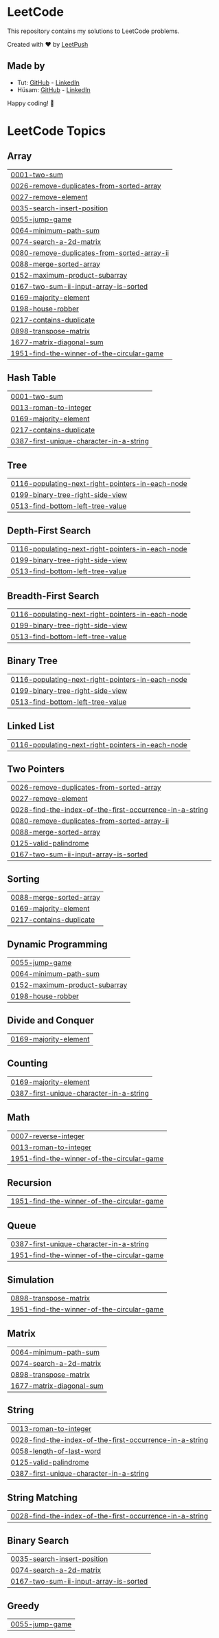# LeetCode

This repository contains my solutions to LeetCode problems.

Created with :heart: by [LeetPush](https://github.com/husamahmud/LeetPush)

 ## Made by 
 - Tut: [GitHub](https://github.com/TutTrue) - [LinkedIn](https://www.linkedin.com/in/mahmoud-hamdy-8b6825245/)
 - Hüsam: [GitHub](https://github.com/husamahmud) - [LinkedIn](https://www.linkedin.com/in/husamahmud/)

 Happy coding! 🚀
<!---LeetCode Topics Start-->
# LeetCode Topics
## Array
|  |
| ------- |
| [0001-two-sum](https://github.com/rushanth01/Leetcode-Problems/tree/master/0001-two-sum) |
| [0026-remove-duplicates-from-sorted-array](https://github.com/rushanth01/Leetcode-Problems/tree/master/0026-remove-duplicates-from-sorted-array) |
| [0027-remove-element](https://github.com/rushanth01/Leetcode-Problems/tree/master/0027-remove-element) |
| [0035-search-insert-position](https://github.com/rushanth01/Leetcode-Problems/tree/master/0035-search-insert-position) |
| [0055-jump-game](https://github.com/rushanth01/Leetcode-Problems/tree/master/0055-jump-game) |
| [0064-minimum-path-sum](https://github.com/rushanth01/Leetcode-Problems/tree/master/0064-minimum-path-sum) |
| [0074-search-a-2d-matrix](https://github.com/rushanth01/Leetcode-Problems/tree/master/0074-search-a-2d-matrix) |
| [0080-remove-duplicates-from-sorted-array-ii](https://github.com/rushanth01/Leetcode-Problems/tree/master/0080-remove-duplicates-from-sorted-array-ii) |
| [0088-merge-sorted-array](https://github.com/rushanth01/Leetcode-Problems/tree/master/0088-merge-sorted-array) |
| [0152-maximum-product-subarray](https://github.com/rushanth01/Leetcode-Problems/tree/master/0152-maximum-product-subarray) |
| [0167-two-sum-ii-input-array-is-sorted](https://github.com/rushanth01/Leetcode-Problems/tree/master/0167-two-sum-ii-input-array-is-sorted) |
| [0169-majority-element](https://github.com/rushanth01/Leetcode-Problems/tree/master/0169-majority-element) |
| [0198-house-robber](https://github.com/rushanth01/Leetcode-Problems/tree/master/0198-house-robber) |
| [0217-contains-duplicate](https://github.com/rushanth01/Leetcode-Problems/tree/master/0217-contains-duplicate) |
| [0898-transpose-matrix](https://github.com/rushanth01/Leetcode-Problems/tree/master/0898-transpose-matrix) |
| [1677-matrix-diagonal-sum](https://github.com/rushanth01/Leetcode-Problems/tree/master/1677-matrix-diagonal-sum) |
| [1951-find-the-winner-of-the-circular-game](https://github.com/rushanth01/Leetcode-Problems/tree/master/1951-find-the-winner-of-the-circular-game) |
## Hash Table
|  |
| ------- |
| [0001-two-sum](https://github.com/rushanth01/Leetcode-Problems/tree/master/0001-two-sum) |
| [0013-roman-to-integer](https://github.com/rushanth01/Leetcode-Problems/tree/master/0013-roman-to-integer) |
| [0169-majority-element](https://github.com/rushanth01/Leetcode-Problems/tree/master/0169-majority-element) |
| [0217-contains-duplicate](https://github.com/rushanth01/Leetcode-Problems/tree/master/0217-contains-duplicate) |
| [0387-first-unique-character-in-a-string](https://github.com/rushanth01/Leetcode-Problems/tree/master/0387-first-unique-character-in-a-string) |
## Tree
|  |
| ------- |
| [0116-populating-next-right-pointers-in-each-node](https://github.com/rushanth01/Leetcode-Problems/tree/master/0116-populating-next-right-pointers-in-each-node) |
| [0199-binary-tree-right-side-view](https://github.com/rushanth01/Leetcode-Problems/tree/master/0199-binary-tree-right-side-view) |
| [0513-find-bottom-left-tree-value](https://github.com/rushanth01/Leetcode-Problems/tree/master/0513-find-bottom-left-tree-value) |
## Depth-First Search
|  |
| ------- |
| [0116-populating-next-right-pointers-in-each-node](https://github.com/rushanth01/Leetcode-Problems/tree/master/0116-populating-next-right-pointers-in-each-node) |
| [0199-binary-tree-right-side-view](https://github.com/rushanth01/Leetcode-Problems/tree/master/0199-binary-tree-right-side-view) |
| [0513-find-bottom-left-tree-value](https://github.com/rushanth01/Leetcode-Problems/tree/master/0513-find-bottom-left-tree-value) |
## Breadth-First Search
|  |
| ------- |
| [0116-populating-next-right-pointers-in-each-node](https://github.com/rushanth01/Leetcode-Problems/tree/master/0116-populating-next-right-pointers-in-each-node) |
| [0199-binary-tree-right-side-view](https://github.com/rushanth01/Leetcode-Problems/tree/master/0199-binary-tree-right-side-view) |
| [0513-find-bottom-left-tree-value](https://github.com/rushanth01/Leetcode-Problems/tree/master/0513-find-bottom-left-tree-value) |
## Binary Tree
|  |
| ------- |
| [0116-populating-next-right-pointers-in-each-node](https://github.com/rushanth01/Leetcode-Problems/tree/master/0116-populating-next-right-pointers-in-each-node) |
| [0199-binary-tree-right-side-view](https://github.com/rushanth01/Leetcode-Problems/tree/master/0199-binary-tree-right-side-view) |
| [0513-find-bottom-left-tree-value](https://github.com/rushanth01/Leetcode-Problems/tree/master/0513-find-bottom-left-tree-value) |
## Linked List
|  |
| ------- |
| [0116-populating-next-right-pointers-in-each-node](https://github.com/rushanth01/Leetcode-Problems/tree/master/0116-populating-next-right-pointers-in-each-node) |
## Two Pointers
|  |
| ------- |
| [0026-remove-duplicates-from-sorted-array](https://github.com/rushanth01/Leetcode-Problems/tree/master/0026-remove-duplicates-from-sorted-array) |
| [0027-remove-element](https://github.com/rushanth01/Leetcode-Problems/tree/master/0027-remove-element) |
| [0028-find-the-index-of-the-first-occurrence-in-a-string](https://github.com/rushanth01/Leetcode-Problems/tree/master/0028-find-the-index-of-the-first-occurrence-in-a-string) |
| [0080-remove-duplicates-from-sorted-array-ii](https://github.com/rushanth01/Leetcode-Problems/tree/master/0080-remove-duplicates-from-sorted-array-ii) |
| [0088-merge-sorted-array](https://github.com/rushanth01/Leetcode-Problems/tree/master/0088-merge-sorted-array) |
| [0125-valid-palindrome](https://github.com/rushanth01/Leetcode-Problems/tree/master/0125-valid-palindrome) |
| [0167-two-sum-ii-input-array-is-sorted](https://github.com/rushanth01/Leetcode-Problems/tree/master/0167-two-sum-ii-input-array-is-sorted) |
## Sorting
|  |
| ------- |
| [0088-merge-sorted-array](https://github.com/rushanth01/Leetcode-Problems/tree/master/0088-merge-sorted-array) |
| [0169-majority-element](https://github.com/rushanth01/Leetcode-Problems/tree/master/0169-majority-element) |
| [0217-contains-duplicate](https://github.com/rushanth01/Leetcode-Problems/tree/master/0217-contains-duplicate) |
## Dynamic Programming
|  |
| ------- |
| [0055-jump-game](https://github.com/rushanth01/Leetcode-Problems/tree/master/0055-jump-game) |
| [0064-minimum-path-sum](https://github.com/rushanth01/Leetcode-Problems/tree/master/0064-minimum-path-sum) |
| [0152-maximum-product-subarray](https://github.com/rushanth01/Leetcode-Problems/tree/master/0152-maximum-product-subarray) |
| [0198-house-robber](https://github.com/rushanth01/Leetcode-Problems/tree/master/0198-house-robber) |
## Divide and Conquer
|  |
| ------- |
| [0169-majority-element](https://github.com/rushanth01/Leetcode-Problems/tree/master/0169-majority-element) |
## Counting
|  |
| ------- |
| [0169-majority-element](https://github.com/rushanth01/Leetcode-Problems/tree/master/0169-majority-element) |
| [0387-first-unique-character-in-a-string](https://github.com/rushanth01/Leetcode-Problems/tree/master/0387-first-unique-character-in-a-string) |
## Math
|  |
| ------- |
| [0007-reverse-integer](https://github.com/rushanth01/Leetcode-Problems/tree/master/0007-reverse-integer) |
| [0013-roman-to-integer](https://github.com/rushanth01/Leetcode-Problems/tree/master/0013-roman-to-integer) |
| [1951-find-the-winner-of-the-circular-game](https://github.com/rushanth01/Leetcode-Problems/tree/master/1951-find-the-winner-of-the-circular-game) |
## Recursion
|  |
| ------- |
| [1951-find-the-winner-of-the-circular-game](https://github.com/rushanth01/Leetcode-Problems/tree/master/1951-find-the-winner-of-the-circular-game) |
## Queue
|  |
| ------- |
| [0387-first-unique-character-in-a-string](https://github.com/rushanth01/Leetcode-Problems/tree/master/0387-first-unique-character-in-a-string) |
| [1951-find-the-winner-of-the-circular-game](https://github.com/rushanth01/Leetcode-Problems/tree/master/1951-find-the-winner-of-the-circular-game) |
## Simulation
|  |
| ------- |
| [0898-transpose-matrix](https://github.com/rushanth01/Leetcode-Problems/tree/master/0898-transpose-matrix) |
| [1951-find-the-winner-of-the-circular-game](https://github.com/rushanth01/Leetcode-Problems/tree/master/1951-find-the-winner-of-the-circular-game) |
## Matrix
|  |
| ------- |
| [0064-minimum-path-sum](https://github.com/rushanth01/Leetcode-Problems/tree/master/0064-minimum-path-sum) |
| [0074-search-a-2d-matrix](https://github.com/rushanth01/Leetcode-Problems/tree/master/0074-search-a-2d-matrix) |
| [0898-transpose-matrix](https://github.com/rushanth01/Leetcode-Problems/tree/master/0898-transpose-matrix) |
| [1677-matrix-diagonal-sum](https://github.com/rushanth01/Leetcode-Problems/tree/master/1677-matrix-diagonal-sum) |
## String
|  |
| ------- |
| [0013-roman-to-integer](https://github.com/rushanth01/Leetcode-Problems/tree/master/0013-roman-to-integer) |
| [0028-find-the-index-of-the-first-occurrence-in-a-string](https://github.com/rushanth01/Leetcode-Problems/tree/master/0028-find-the-index-of-the-first-occurrence-in-a-string) |
| [0058-length-of-last-word](https://github.com/rushanth01/Leetcode-Problems/tree/master/0058-length-of-last-word) |
| [0125-valid-palindrome](https://github.com/rushanth01/Leetcode-Problems/tree/master/0125-valid-palindrome) |
| [0387-first-unique-character-in-a-string](https://github.com/rushanth01/Leetcode-Problems/tree/master/0387-first-unique-character-in-a-string) |
## String Matching
|  |
| ------- |
| [0028-find-the-index-of-the-first-occurrence-in-a-string](https://github.com/rushanth01/Leetcode-Problems/tree/master/0028-find-the-index-of-the-first-occurrence-in-a-string) |
## Binary Search
|  |
| ------- |
| [0035-search-insert-position](https://github.com/rushanth01/Leetcode-Problems/tree/master/0035-search-insert-position) |
| [0074-search-a-2d-matrix](https://github.com/rushanth01/Leetcode-Problems/tree/master/0074-search-a-2d-matrix) |
| [0167-two-sum-ii-input-array-is-sorted](https://github.com/rushanth01/Leetcode-Problems/tree/master/0167-two-sum-ii-input-array-is-sorted) |
## Greedy
|  |
| ------- |
| [0055-jump-game](https://github.com/rushanth01/Leetcode-Problems/tree/master/0055-jump-game) |
<!---LeetCode Topics End-->